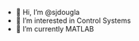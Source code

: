 - 👋 Hi, I’m @sjdougla
- 👀 I’m interested in Control Systems
- 🌱 I’m currently MATLAB


<!---
sjdougla/sjdougla is a ✨ special ✨ repository because its `README.md` (this file) appears on your GitHub profile.
You can click the Preview link to take a look at your changes.
--->
